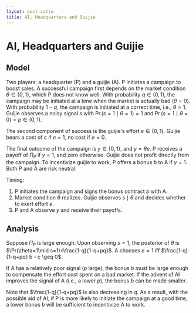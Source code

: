```yaml
---
layout: post-cutie
title: AI, Headquarters and Guijie
---
```


# AI, Headquarters and Guijie

## Model

Two players: a headquarter (P) and a guijie (A). P initiates a campaign to boost sales. A successful campaign first depends on the market condition $\theta \in \{0, 1\}$, which P does not know well. With probability $q \in (0, 1)$, the campaign may be initiated at a time when the market is actually bad ($\theta = 0$). With probability $1-q$, the campaign is initiated at a correct time, i.e., $\theta = 1$. Guijie observes a noisy signal $s$ with $\Pr(s=1\mid \theta=1)=1$ and $\Pr(s=1\mid \theta=0)=p\in(0,1)$.

The second component of success is the guijie's effort $e \in \{0, 1\}$. Guijie bears a cost of $c$ if $e = 1$, no cost if $e = 0$.

The final outcome of the campaign is $y \in \{0, 1\}$, and $y = \theta e$. P receives a payoff of $\Pi_P$ if $y = 1$, and zero otherwise. Guijie does not profit directly from the campaign. To incentivize guijie to work, P offers a bonus $b$ to A if $y = 1$. Both P and A are risk neutral.

Timing:
  1. P initiates the campaign and signs the bonus contract $b$ with A.
  2. Market condition $\theta$ realizes. Guijie observes $s\mid \theta$ and decides whether to exert effort $e$.
  3. P and A observe $y$ and receive their payoffs.

## Analysis

Suppose $\Pi_P$ is large enough. Upon observing $s=1$, the posterior of $\theta$ is $\Pr(\theta=1\mid s=1)=\frac{1-q}{1-q+pq}$. A chooses $e = 1$ iff $\frac{1-q}{1-q+pq} b - c \geq 0$.

If A has a relatively poor signal ($p$ large), the bonus $b$ must be large enough to compensate the effort cost spent on a bad market. If the advent of AI improves the signal of A (i.e., a lower $p$), the bonus $b$ can be made smaller.

Note that $\frac{1-q}{1-q+pq}$ is also decreasing in $q$. As a result, with the possible aid of AI, if P is more likely to initiate the campaign at a good time, a lower bonus $b$ will be sufficient to incentivize A to work.

